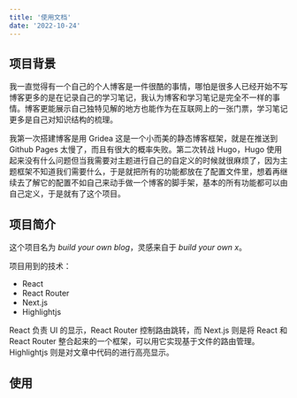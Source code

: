 ```yaml
---
title: '使用文档'
date: '2022-10-24'
---
```


## 项目背景

我一直觉得有一个自己的个人博客是一件很酷的事情，哪怕是很多人已经开始不写博客更多的是在记录自己的学习笔记，我认为博客和学习笔记是完全不一样的事情。博客更能展示自己独特见解的地方也能作为在互联网上的一张门票，学习笔记更多是自己对知识结构的梳理。

我第一次搭建博客是用 Gridea 这是一个小而美的静态博客框架，就是在推送到 Github Pages 太慢了，而且有很大的概率失败。第二次转战 Hugo，Hugo 使用起来没有什么问题但当我需要对主题进行自己的自定义的时候就很麻烦了，因为主题框架不知道我们需要什么，于是就把所有的功能都放在了配置文件里，想着再继续去了解它的配置不如自己来动手做一个博客的脚手架，基本的所有功能都可以由自己定义，于是就有了这个项目。

## 项目简介

这个项目名为 *build your own blog*，灵感来自于 *build your own x*。

项目用到的技术：

- React
- React Router
- Next.js
- Highlightjs

React 负责 UI 的显示，React Router 控制路由跳转，而 Next.js 则是将 React 和 React Router 整合起来的一个框架，可以用它实现基于文件的路由管理。Highlightjs 则是对文章中代码的进行高亮显示。

## 使用

